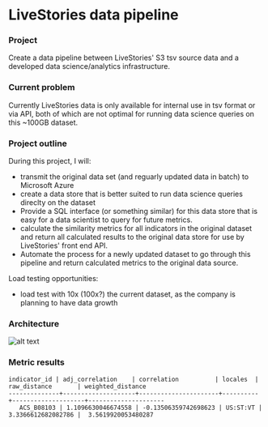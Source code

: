 # LiveStories data pipeline 

### Project
Create a data pipeline between LiveStories' S3 tsv source data and a developed data science/analytics infrastructure.  

### Current problem 
Currently LiveStories data is only available for internal use in tsv format or via API, both of which are not optimal for running data science queries on this ~100GB dataset.  

### Project outline
During this project, I will:
- transmit the original data set (and reguarly updated data in batch) to Microsoft Azure 
- create a data store that is better suited to run data science queries direclty on the dataset
- Provide a SQL interface (or something similar) for this data store that is easy for a data scientist to query for future metrics. 
- calculate the similarity metrics for all indicators in the original dataset and return all calculated results to the original data store for use by LiveStories' front end API. 
- Automate the process for a newly updated dataset to go through this pipeline and return calculated metrics to the original data source.

Load testing opportunities:
- load test with 10x (100x?) the current dataset, as the company is planning to have data growth

### Architecture
![alt text](https://www.draw.io/?lightbox=1&highlight=0000ff&edit=_blank&layers=1&nav=1&title=livestories_pipeline.html#Uhttps%3A%2F%2Fdrive.google.com%2Fuc%3Fid%3D1xKrkBIKC571WuXr1-E4uBHz9VcyyDayU%26export%3Ddownload)

### Metric results

```
indicator_id | adj_correlation    | correlation          | locales  | raw_distance       | weighted_distance
--------------+--------------------+----------------------+----------+--------------------+---------------------
   ACS_B08103 | 1.1096630046674558 | -0.13506359742698623 | US:ST:VT | 3.3366612682082786 |  3.5619920053480287
```
